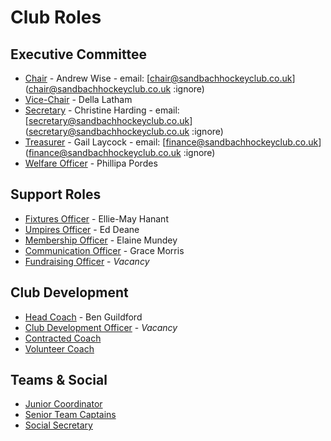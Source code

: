 # Club Roles

## Executive Committee

- [Chair](/club-roles/executive-committee/Chair) - Andrew Wise - email: [chair@sandbachhockeyclub.co.uk](chair@sandbachhockeyclub.co.uk :ignore)
- [Vice-Chair](/club-roles/executive-committee/Vice-Chair) - Della Latham
- [Secretary](/club-roles/executive-committee/Secretary) - Christine Harding - email: [secretary@sandbachhockeyclub.co.uk](secretary@sandbachhockeyclub.co.uk :ignore)
- [Treasurer](/club-roles/executive-committee/Treasurer) - Gail Laycock - email: [finance@sandbachhockeyclub.co.uk](finance@sandbachhockeyclub.co.uk :ignore)
- [Welfare Officer](/club-roles/executive-committee/Welfare-Officer) - Phillipa Pordes

## Support Roles

- [Fixtures Officer](/club-roles/support-roles/fixtures-officer) - Ellie-May Hanant
- [Umpires Officer](/club-roles/support-roles/umpires-officer) - Ed Deane
- [Membership Officer](/club-roles/support-roles/membership-officer) - Elaine Mundey
- [Communication Officer](/club-roles/support-roles/communication-officer) - Grace Morris
- [Fundraising Officer](/club-roles/support-roles/fundraising-officer) - _Vacancy_

## Club Development

- [Head Coach](/club-roles/club-development/head-coach) - Ben Guildford
- [Club Development Officer](/club-roles/club-development/club-development-officer) - _Vacancy_
- [Contracted Coach](/club-roles/club-development/contracted-coach)
- [Volunteer Coach](/club-roles/club-development/volunteer-coach)

## Teams & Social

- [Junior Coordinator](/club-roles/teams-social/junior-coordinator)
- [Senior Team Captains](/club-roles/teams-social/senior-team-captains)
- [Social Secretary](/club-roles/teams-social/social-secretary)
